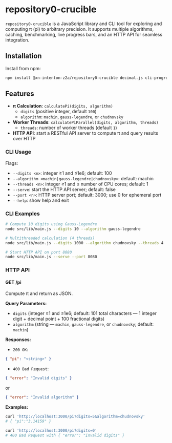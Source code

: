 # repository0-crucible

`repository0-crucible` is a JavaScript library and CLI tool for exploring and computing π (pi) to arbitrary precision. It supports multiple algorithms, caching, benchmarking, live progress bars, and an HTTP API for seamless integration.

## Installation

Install from npm:
```bash
npm install @xn-intenton-z2a/repository0-crucible decimal.js cli-progress quickchart-js express
```

## Features

- **π Calculation**: `calculatePi(digits, algorithm)`
  - `digits` (positive integer, default `100`)
  - `algorithm`: `machin`, `gauss-legendre`, or `chudnovsky`
- **Worker Threads**: `calculatePiParallel(digits, algorithm, threads)`
  - `threads`: number of worker threads (default `1`)
- **HTTP API**: start a RESTful API server to compute π and query results over HTTP

### CLI Usage

Flags:
- `--digits <n>`: integer ≥1 and ≤1e6; default: 100
- `--algorithm <machin|gauss-legendre|chudnovsky>`: default: machin
- `--threads <n>`: integer ≥1 and ≤ number of CPU cores; default: 1
- `--serve`: start the HTTP API server; default: false
- `--port <n>`: HTTP server port; default: 3000; use 0 for ephemeral port
- `--help`: show help and exit

### CLI Examples

```bash
# Compute 10 digits using Gauss-Legendre
node src/lib/main.js --digits 10 --algorithm gauss-legendre

# Multithreaded calculation (4 threads)
node src/lib/main.js --digits 1000 --algorithm chudnovsky --threads 4

# Start HTTP API on port 8080
node src/lib/main.js --serve --port 8080
```

### HTTP API

#### GET /pi

Compute π and return as JSON.

**Query Parameters:**

- `digits` (integer ≥1 and ≤1e6; default: 101 total characters — 1 integer digit + decimal point + 100 fractional digits)
- `algorithm` (string — `machin`, `gauss-legendre`, or `chudnovsky`; default: `machin`)

**Responses:**

- `200 OK`: 
```json
{ "pi": "<string>" }
```
- `400 Bad Request`: 
```json
{ "error": "Invalid digits" }
```
or
```json
{ "error": "Invalid algorithm" }
```

**Examples:**

```bash
curl 'http://localhost:3000/pi?digits=5&algorithm=chudnovsky'
# { "pi":"3.14159" }

curl 'http://localhost:3000/pi?digits=0'
# 400 Bad Request with { "error": "Invalid digits" }
```